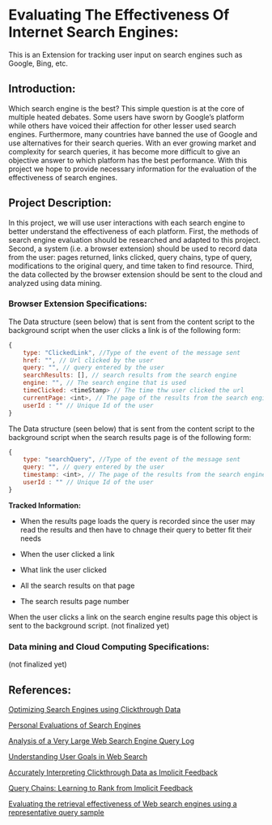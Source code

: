 # Evaluating The Effectiveness Of Internet Search Engines:

This is an Extension for tracking user input on search engines such as Google, Bing, etc.

## Introduction:

Which search engine is the best? This simple question is at the core of multiple heated debates. Some users have sworn by Google’s platform while others have voiced their affection for other lesser used search engines. Furthermore, many countries have banned the use of Google and use alternatives for their search queries. With an ever growing market and complexity for search queries, it has become more difficult to give an objective answer to which platform has the best performance. With this project we hope to provide necessary information for the evaluation of the effectiveness of search engines.

## Project Description:

In this project, we will use user interactions with each search engine to better understand the effectiveness of each platform. First, the methods of search engine evaluation should be researched and adapted to this project. Second, a system (i.e. a browser extension) should be used to record data from the user: pages returned, links clicked, query chains, type of query, modifications to the original query, and  time taken to find resource. Third, the data collected by the browser extension should be sent to the cloud and analyzed using data mining. 

### Browser Extension Specifications:

The Data structure (seen below) that is sent from the content script to the background script when the user clicks a link is of the following form:
```javascript
{
    type: "ClickedLink", //Type of the event of the message sent
    href: "", // Url clicked by the user
    query: "", // query entered by the user
    searchResults: [], // search results from the search engine
    engine: "", // The search engine that is used
    timeClicked: <timeStamp> // The time thw user clicked the url
    currentPage: <int>, // The page of the results from the search engine
    userId : "" // Unique Id of the user
}
```
The Data structure (seen below) that is sent from the content script to the background script when the search results page is of the following form:
```javascript
{
    type: "searchQuery", //Type of the event of the message sent
    query: "", // query entered by the user
    timestamp: <int>, // The page of the results from the search engine
    userId : "" // Unique Id of the user
}
```
**Tracked Information:**
<ul>
    <li>
        <p>When the results page loads the query is recorded since the user may read the results and then have to chnage their query to better fit their needs</p>
    </li>
    <li>
        <p>When the user clicked a link</p>
    </li>
     <li>
        <p>What link the user clicked</p>
    </li>
     <li>
        <p>All the search results on that page</p>
    </li>
     <li>
        <p>The search results page number</p>
    </li>
</ul>

When the user clicks a link on the search engine results page this object is sent to the background script.
(not finalized yet)

### Data mining and Cloud Computing Specifications:

(not finalized yet)

## References:

[Optimizing Search Engines using Clickthrough Data](https://www.cs.cornell.edu/people/tj/publications/joachims_02c.pdf)

[Personal Evaluations of Search Engines](https://www.cs.uic.edu/~liub/searchEval/SearchEngineEvaluation.htm)

[Analysis of a Very Large Web Search Engine Query Log](http://citeseerx.ist.psu.edu/viewdoc/download?doi=10.1.1.83.8477&rep=rep1&type=pdf)

[Understanding User Goals in Web Search](http://www.ambuehler.ethz.ch/CDstore/www2004/docs/1p13.pdf)

[Accurately Interpreting Clickthrough Data as Implicit Feedback](https://www.cs.cornell.edu/people/tj/publications/joachims_etal_05a.pdf)

[Query Chains: Learning to Rank from Implicit Feedback](https://www.cs.cornell.edu/people/tj/publications/radlinski_joachims_05a.pdf)

[Evaluating the retrieval effectiveness of Web search engines using a representative query sample](https://pdfs.semanticscholar.org/0d2e/113b190000807799d4cd623231aca816809b.pdf)

